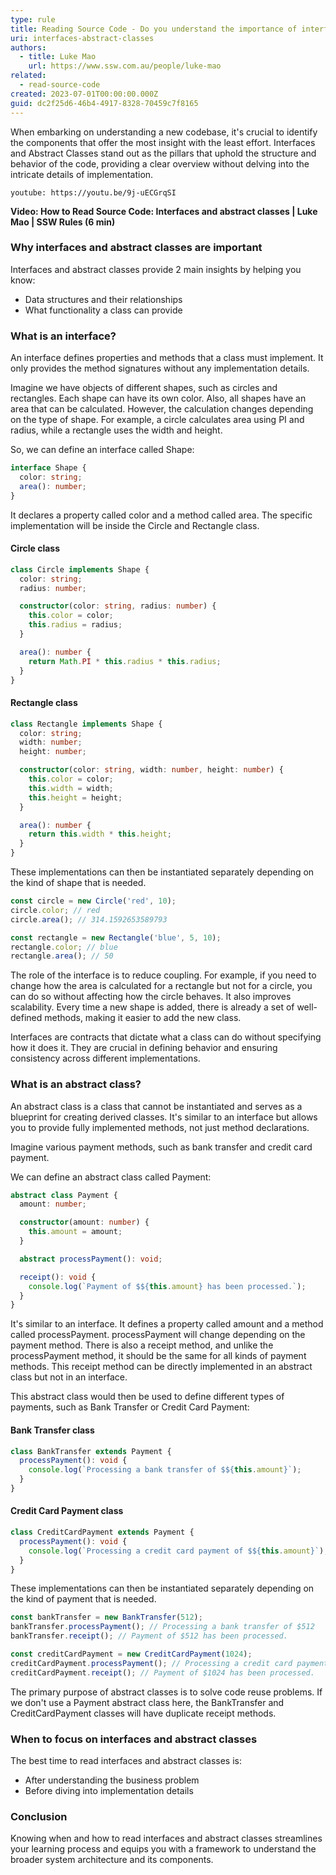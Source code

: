 ```yaml
---
type: rule
title: Reading Source Code - Do you understand the importance of interfaces and abstract classes?
uri: interfaces-abstract-classes
authors:
  - title: Luke Mao
    url: https://www.ssw.com.au/people/luke-mao
related:
  - read-source-code
created: 2023-07-01T00:00:00.000Z
guid: dc2f25d6-46b4-4917-8328-70459c7f8165
---
```


When embarking on understanding a new codebase, it's crucial to identify the components that offer the most insight with the least effort. Interfaces and Abstract Classes stand out as the pillars that uphold the structure and behavior of the code, providing a clear overview without delving into the intricate details of implementation.

<!--endintro-->

`youtube: https://youtu.be/9j-uECGrqSI`

**Video: How to Read Source Code: Interfaces and abstract classes | Luke Mao | SSW Rules (6 min)**

### Why interfaces and abstract classes are important

Interfaces and abstract classes provide 2 main insights by helping you know:
* Data structures and their relationships​
* What functionality a class can provide

### What is an interface?

An interface defines properties and methods that a class must implement. It only provides the method signatures without any implementation details.​

Imagine we have objects of different shapes, such as circles and rectangles. Each shape can have its own color. Also, all shapes have an area that can be calculated. However, the calculation changes depending on the type of shape. For example, a circle calculates area using PI and radius, while a rectangle uses the width and height.​

So, we can define an interface called Shape:

```typescript
interface Shape {
  color: string;
  area(): number;
}
```

It declares a property called color and a method called area. The specific implementation will be inside the Circle and Rectangle class.​

#### Circle class

```typescript
class Circle implements Shape {
  color: string;
  radius: number;

  constructor(color: string, radius: number) {
    this.color = color;
    this.radius = radius;
  }

  area(): number {
    return Math.PI * this.radius * this.radius;
  }
}
```

#### Rectangle class

```typescript
class Rectangle implements Shape {
  color: string;
  width: number;
  height: number;

  constructor(color: string, width: number, height: number) {
    this.color = color;
    this.width = width;
    this.height = height;
  }

  area(): number {
    return this.width * this.height;
  }
}
```

These implementations can then be instantiated separately depending on the kind of shape that is needed.

```typescript
const circle = new Circle('red', 10);
circle.color; // red
circle.area(); // 314.1592653589793

const rectangle = new Rectangle('blue', 5, 10);
rectangle.color; // blue
rectangle.area(); // 50
```

The role of the interface is to reduce coupling. For example, if you need to change how the area is calculated for a rectangle but not for a circle, you can do so without affecting how the circle behaves. It also improves scalability. Every time a new shape is added, there is already a set of well-defined methods, making it easier to add the new class.​

Interfaces are contracts that dictate what a class can do without specifying how it does it. They are crucial in defining behavior and ensuring consistency across different implementations.

### What is an abstract class?

An abstract class is a class that cannot be instantiated and serves as a blueprint for creating derived classes. It's similar to an interface but allows you to provide fully implemented methods, not just method declarations.​

Imagine various payment methods, such as bank transfer and credit card payment. ​

We can define an abstract class called Payment:

```typescript
abstract class Payment {
  amount: number;

  constructor(amount: number) {
    this.amount = amount;
  }

  abstract processPayment(): void;

  receipt(): void {
    console.log(`Payment of $${this.amount} has been processed.`);
  }
}
```

It's similar to an interface. It defines a property called amount and a method called processPayment. processPayment will change depending on the payment method. There is also a receipt method, and unlike the processPayment method, it should be the same for all kinds of payment methods. This receipt method can be directly implemented in an abstract class but not in an interface.​

This abstract class would then be used to define different types of payments, such as Bank Transfer or Credit Card Payment:

#### Bank Transfer class

```typescript
class BankTransfer extends Payment {
  processPayment(): void {
    console.log(`Processing a bank transfer of $${this.amount}`);
  }
}
```

#### Credit Card Payment class

```typescript
class CreditCardPayment extends Payment {
  processPayment(): void {
    console.log(`Processing a credit card payment of $${this.amount}`);
  }
}
```

These implementations can then be instantiated separately depending on the kind of payment that is needed.

```typescript
const bankTransfer = new BankTransfer(512);
bankTransfer.processPayment(); // Processing a bank transfer of $512
bankTransfer.receipt(); // Payment of $512 has been processed.

const creditCardPayment = new CreditCardPayment(1024);
creditCardPayment.processPayment(); // Processing a credit card payment of $1024
creditCardPayment.receipt(); // Payment of $1024 has been processed.
```

The primary purpose of abstract classes is to solve code reuse problems. If we don't use a Payment abstract class here, the BankTransfer and CreditCardPayment classes will have duplicate receipt methods.​

### When to focus on interfaces and abstract classes

The best time to read interfaces and abstract classes is:
* After understanding the business problem​
* Before diving into implementation details

### Conclusion

Knowing when and how to read interfaces and abstract classes streamlines your learning process and equips you with a framework to understand the broader system architecture and its components.
